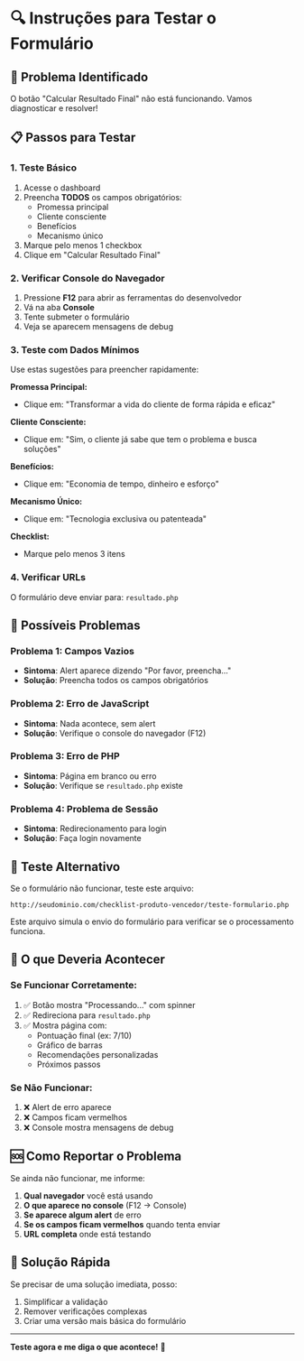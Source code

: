 # 🔍 Instruções para Testar o Formulário

## 🚨 Problema Identificado
O botão "Calcular Resultado Final" não está funcionando. Vamos diagnosticar e resolver!

## 📋 Passos para Testar

### 1. **Teste Básico**
1. Acesse o dashboard
2. Preencha **TODOS** os campos obrigatórios:
   - Promessa principal
   - Cliente consciente  
   - Benefícios
   - Mecanismo único
3. Marque pelo menos 1 checkbox
4. Clique em "Calcular Resultado Final"

### 2. **Verificar Console do Navegador**
1. Pressione **F12** para abrir as ferramentas do desenvolvedor
2. Vá na aba **Console**
3. Tente submeter o formulário
4. Veja se aparecem mensagens de debug

### 3. **Teste com Dados Mínimos**
Use estas sugestões para preencher rapidamente:

**Promessa Principal:**
- Clique em: "Transformar a vida do cliente de forma rápida e eficaz"

**Cliente Consciente:**
- Clique em: "Sim, o cliente já sabe que tem o problema e busca soluções"

**Benefícios:**
- Clique em: "Economia de tempo, dinheiro e esforço"

**Mecanismo Único:**
- Clique em: "Tecnologia exclusiva ou patenteada"

**Checklist:**
- Marque pelo menos 3 itens

### 4. **Verificar URLs**
O formulário deve enviar para: `resultado.php`

## 🔧 Possíveis Problemas

### **Problema 1: Campos Vazios**
- **Sintoma**: Alert aparece dizendo "Por favor, preencha..."
- **Solução**: Preencha todos os campos obrigatórios

### **Problema 2: Erro de JavaScript**
- **Sintoma**: Nada acontece, sem alert
- **Solução**: Verifique o console do navegador (F12)

### **Problema 3: Erro de PHP**
- **Sintoma**: Página em branco ou erro
- **Solução**: Verifique se `resultado.php` existe

### **Problema 4: Problema de Sessão**
- **Sintoma**: Redirecionamento para login
- **Solução**: Faça login novamente

## 🧪 Teste Alternativo

Se o formulário não funcionar, teste este arquivo:
```
http://seudominio.com/checklist-produto-vencedor/teste-formulario.php
```

Este arquivo simula o envio do formulário para verificar se o processamento funciona.

## 📱 O que Deveria Acontecer

### **Se Funcionar Corretamente:**
1. ✅ Botão mostra "Processando..." com spinner
2. ✅ Redireciona para `resultado.php`
3. ✅ Mostra página com:
   - Pontuação final (ex: 7/10)
   - Gráfico de barras
   - Recomendações personalizadas
   - Próximos passos

### **Se Não Funcionar:**
1. ❌ Alert de erro aparece
2. ❌ Campos ficam vermelhos
3. ❌ Console mostra mensagens de debug

## 🆘 Como Reportar o Problema

Se ainda não funcionar, me informe:

1. **Qual navegador** você está usando
2. **O que aparece no console** (F12 → Console)
3. **Se aparece algum alert** de erro
4. **Se os campos ficam vermelhos** quando tenta enviar
5. **URL completa** onde está testando

## 🎯 Solução Rápida

Se precisar de uma solução imediata, posso:
1. Simplificar a validação
2. Remover verificações complexas
3. Criar uma versão mais básica do formulário

---

**Teste agora e me diga o que acontece!** 🚀 